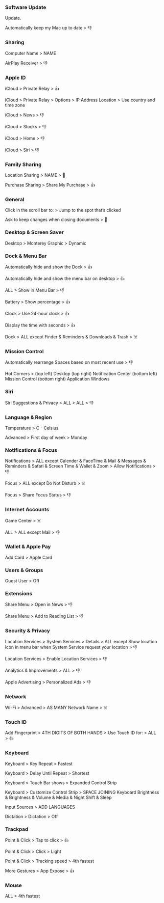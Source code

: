 ### Software Update

Update.

Automatically keep my Mac up to date > :thumbsdown:

### Sharing

Computer Name > NAME

AirPlay Receiver > :thumbsdown:

### Apple ID

iCloud > Private Relay > :thumbsup:

iCloud > Private Relay > Options > IP Address Location > Use country and time zone

iCloud > News > :thumbsdown:

iCloud > Stocks > :thumbsdown:

iCloud > Home > :thumbsdown:

iCloud > Siri > :thumbsdown:

### Family Sharing

Location Sharing > NAME > :thinking:

Purchase Sharing > Share My Purchase > :thumbsup:

### General

Click in the scroll bar to: > Jump to the spot that’s clicked

Ask to keep changes when closing documents > :thinking:

### Desktop & Screen Saver

Desktop > Monterey Graphic > Dynamic

### Dock & Menu Bar

Automatically hide and show the Dock > :thumbsup:

Automatically hide and show the menu bar on desktop > :thumbsup:

ALL > Show in Menu Bar > :thumbsdown:

Battery > Show percentage > :thumbsup:

Clock > Use 24-hour clock > :thumbsup:

Display the time with seconds > :thumbsup:

Dock > ALL except Finder & Reminders & Downloads & Trash > :skull_and_crossbones:

### Mission Control

Automatically rearrange Spaces based on most recent use > :thumbsdown:

Hot Corners > (top left) Desktop (top right) Notification Center (bottom left) Mission Control (bottom right) Application Windows

### Siri

Siri Suggestions & Privacy > ALL > ALL > :thumbsdown:

### Language & Region

Temperature > C - Celsius

Advanced > First day of week > Monday

### Notifications & Focus

Notifications > ALL except Calender & FaceTime & Mail & Messages & Reminders & Safari & Screen Time & Wallet & Zoom > Allow Notifications > :thumbsdown:

Focus > ALL except Do Not Disturb > :skull_and_crossbones:

Focus > Share Focus Status > :thumbsdown:

### Internet Accounts

Game Center > :skull_and_crossbones:

ALL > ALL except Mail > :thumbsdown:

### Wallet & Apple Pay

Add Card > Apple Card

### Users & Groups

Guest User > Off

### Extensions

Share Menu > Open in News > :thumbsdown:

Share Menu > Add to Reading List > :thumbsdown:

### Security & Privacy

Location Services > System Services > Details > ALL except Show location icon in menu bar when System Service request your location > :thumbsdown:

Location Services > Enable Location Services > :thumbsdown:

Analytics & Improvements > ALL > :thumbsdown:

Apple Advertising > Personalized Ads > :thumbsdown:

### Network

Wi-Fi > Advanced > AS MANY Network Name > :skull_and_crossbones:

### Touch ID

Add Fingerprint > 4TH DIGITS OF BOTH HANDS > Use Touch ID for: > ALL > :thumbsup:

### Keyboard

Keyboard > Key Repeat > Fastest

Keyboard > Delay Until Repeat > Shortest

Keyboard > Touch Bar shows > Expanded Control Strip

Keyboard > Customize Control Strip > SPACE JOINING Keyboard Brightness & Brightness & Volume & Media & Night Shift & Sleep

Input Sources > ADD LANGUAGES

Dictation > Dictation > Off

### Trackpad

Point & Click > Tap to click > :thumbsup:

Point & Click > Click > Light

Point & Click > Tracking speed > 4th fastest

More Gestures > App Expose > :thumbsup:

### Mouse

ALL > 4th fastest
